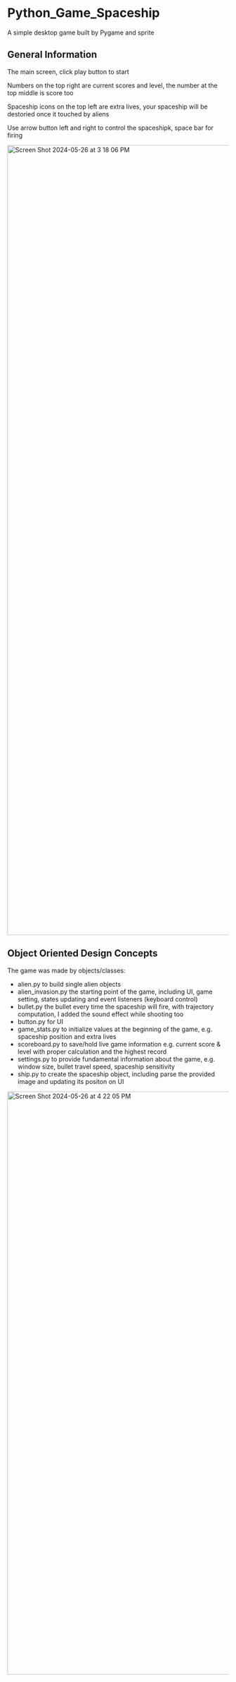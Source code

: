 # Python_Game_Spaceship

A simple desktop game built by Pygame and sprite

## General Information

The main screen, click play button to start

Numbers on the top right are current scores and level, the number at the top middle is score too

Spaceship icons on the top left are extra lives, your spaceship will be destoried once it touched by aliens

Use arrow button left and right to control the spaceshipk, space bar for firing

<img width="1792" alt="Screen Shot 2024-05-26 at 3 18 06 PM" src="https://github.com/James-Z-Zhang00/Python_Game_Spaceship/assets/144994336/4df765ee-9cde-4a97-8316-d901af4163dd">

## Object Oriented Design Concepts

The game was made by objects/classes:
- alien.py                to build single alien objects
- alien_invasion.py       the starting point of the game, including UI, game setting, states updating and event listeners (keyboard control)
- bullet.py               the bullet every time the spaceship will fire, with trajectory computation, I added the sound effect while shooting too
- button.py               for UI
- game_stats.py           to initialize values at the beginning of the game, e.g. spaceship position and extra lives
- scoreboard.py           to save/hold live game information e.g. current score & level with proper calculation and the highest record
- settings.py             to provide fundamental information about the game, e.g. window size, bullet travel speed, spaceship sensitivity
- ship.py                 to create the spaceship object, including parse the provided image and updating its positon on UI

<img width="1323" alt="Screen Shot 2024-05-26 at 4 22 05 PM" src="https://github.com/James-Z-Zhang00/Python_Game_Spaceship/assets/144994336/45d2cff4-8dca-4f19-a7f8-4e681e7a4032">





